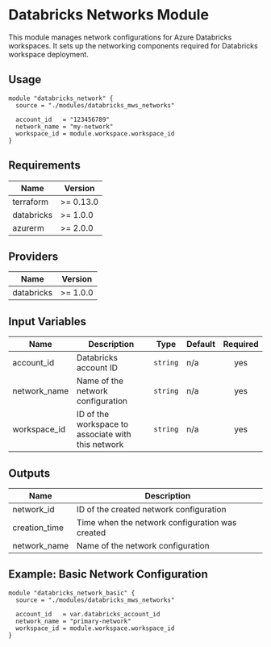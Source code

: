 # Databricks Networks Module

This module manages network configurations for Azure Databricks workspaces. It sets up the networking components required for Databricks workspace deployment.

## Usage

```hcl
module "databricks_network" {
  source = "./modules/databricks_mws_networks"

  account_id   = "123456789"
  network_name = "my-network"
  workspace_id = module.workspace.workspace_id
}
```

## Requirements

| Name | Version |
|------|---------|
| terraform | >= 0.13.0 |
| databricks | >= 1.0.0 |
| azurerm | >= 2.0.0 |

## Providers

| Name | Version |
|------|---------|
| databricks | >= 1.0.0 |

## Input Variables

| Name | Description | Type | Default | Required |
|------|-------------|------|---------|:--------:|
| account_id | Databricks account ID | `string` | n/a | yes |
| network_name | Name of the network configuration | `string` | n/a | yes |
| workspace_id | ID of the workspace to associate with this network | `string` | n/a | yes |

## Outputs

| Name | Description |
|------|-------------|
| network_id | ID of the created network configuration |
| creation_time | Time when the network configuration was created |
| network_name | Name of the network configuration |

## Example: Basic Network Configuration

```hcl
module "databricks_network_basic" {
  source = "./modules/databricks_mws_networks"

  account_id   = var.databricks_account_id
  network_name = "primary-network"
  workspace_id = module.workspace.workspace_id
}
```